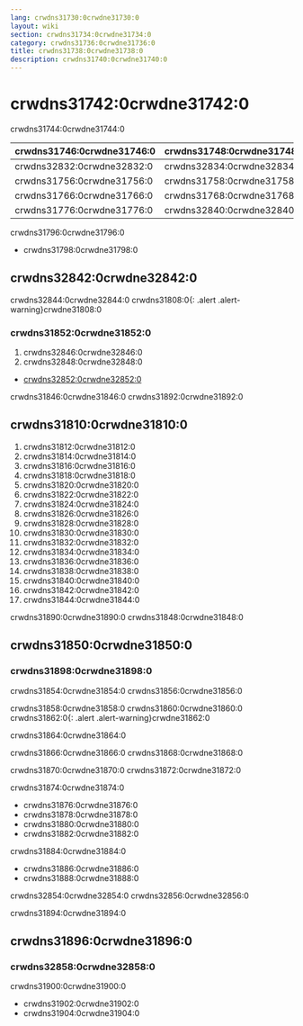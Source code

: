 ```yaml
---
lang: crwdns31730:0crwdne31730:0
layout: wiki
section: crwdns31734:0crwdne31734:0
category: crwdns31736:0crwdne31736:0
title: crwdns31738:0crwdne31738:0
description: crwdns31740:0crwdne31740:0
---
```


# crwdns31742:0crwdne31742:0
crwdns31744:0crwdne31744:0

| crwdns31746:0crwdne31746:0 | crwdns31748:0crwdne31748:0 | crwdns31750:0crwdne31750:0 | crwdns31752:0crwdne31752:0 | crwdns31754:0crwdne31754:0 |
| -------------------------- | -------------------------- | -------------------------- | -------------------------- | -------------------------- |
| crwdns32832:0crwdne32832:0 | crwdns32834:0crwdne32834:0 | crwdns31770:0crwdne31770:0 | crwdns32836:0crwdne32836:0 | crwdns32838:0crwdne32838:0 |
| crwdns31756:0crwdne31756:0 | crwdns31758:0crwdne31758:0 | crwdns31760:0crwdne31760:0 | crwdns31762:0crwdne31762:0 | crwdns31764:0crwdne31764:0 |
| crwdns31766:0crwdne31766:0 | crwdns31768:0crwdne31768:0 | crwdns31780:0crwdne31780:0 | crwdns31772:0crwdne31772:0 | crwdns31774:0crwdne31774:0 |
| crwdns31776:0crwdne31776:0 | crwdns32840:0crwdne32840:0 | crwdns31790:0crwdne31790:0 | crwdns31782:0crwdne31782:0 | crwdns31784:0crwdne31784:0 |

crwdns31796:0crwdne31796:0
- crwdns31798:0crwdne31798:0

## crwdns32842:0crwdne32842:0

crwdns32844:0crwdne32844:0
crwdns31808:0{: .alert .alert-warning}crwdne31808:0

### crwdns31852:0crwdne31852:0

1. crwdns32846:0crwdne32846:0
1. crwdns32848:0crwdne32848:0
- [crwdns32852:0crwdne32852:0](crwdns32850:0crwdne32850:0)

crwdns31846:0crwdne31846:0 crwdns31892:0crwdne31892:0

## crwdns31810:0crwdne31810:0

1. crwdns31812:0crwdne31812:0
1. crwdns31814:0crwdne31814:0
1. crwdns31816:0crwdne31816:0
1. crwdns31818:0crwdne31818:0
1. crwdns31820:0crwdne31820:0
1. crwdns31822:0crwdne31822:0
1. crwdns31824:0crwdne31824:0
1. crwdns31826:0crwdne31826:0
1. crwdns31828:0crwdne31828:0
1. crwdns31830:0crwdne31830:0
1. crwdns31832:0crwdne31832:0
1. crwdns31834:0crwdne31834:0
1. crwdns31836:0crwdne31836:0
1. crwdns31838:0crwdne31838:0
1. crwdns31840:0crwdne31840:0
1. crwdns31842:0crwdne31842:0
1. crwdns31844:0crwdne31844:0

crwdns31890:0crwdne31890:0 crwdns31848:0crwdne31848:0

## crwdns31850:0crwdne31850:0

### crwdns31898:0crwdne31898:0
crwdns31854:0crwdne31854:0 crwdns31856:0crwdne31856:0

crwdns31858:0crwdne31858:0 crwdns31860:0crwdne31860:0
crwdns31862:0{: .alert .alert-warning}crwdne31862:0

crwdns31864:0crwdne31864:0

crwdns31866:0crwdne31866:0 crwdns31868:0crwdne31868:0

crwdns31870:0crwdne31870:0 crwdns31872:0crwdne31872:0

crwdns31874:0crwdne31874:0
- crwdns31876:0crwdne31876:0
- crwdns31878:0crwdne31878:0
- crwdns31880:0crwdne31880:0
- crwdns31882:0crwdne31882:0

crwdns31884:0crwdne31884:0
- crwdns31886:0crwdne31886:0
- crwdns31888:0crwdne31888:0

crwdns32854:0crwdne32854:0 crwdns32856:0crwdne32856:0

crwdns31894:0crwdne31894:0

## crwdns31896:0crwdne31896:0

### crwdns32858:0crwdne32858:0

crwdns31900:0crwdne31900:0
- crwdns31902:0crwdne31902:0
- crwdns31904:0crwdne31904:0

